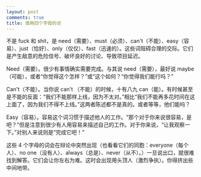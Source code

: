 ```yaml
---
layout: post
comments: true
title: 慎用四个字母的词
---
```




不是 fuck 和 shit，是 need（需要）、must（必须）、can't（不能）、easy（容易）、just（恰好）、only（仅仅）、fast（迅速的）。这些词阻碍合理的交际。它们是产生敌意的危险信号、破坏良好的讨论、导致项目延迟。



Need（需要）。很少有事情确实需要完成。与其说 need（需要），最好说 maybe（可能），或者“你觉得这个怎样？”或“这个如何？“你觉得我们能行吗？”



Can't（不能）。当你说 can't （不能）的时候，十有八九 can（能）。有时候甚至是不能的反面：“我们不能那样上线，因为不太对。”相比“我们不能再多花时间在这上面了，因为我们不得不上线。”这两者陈述都不是真的。或者等等，他们能吗？



Easy（容易）。容易这个词习惯于描述他人的工作。“那个对于你来说很容易，是吧？”但是注意到很少有人用容易来描述自己的工作。对于你来说，“让我观察一下。”对别人来说则是“完成它吧！”



这些 4 个字母的词会在辩论中突然出现（也看看它们的同胞：everyone（每个人）、no one（没有人）、always（总是）、never（从不）。）一旦说出口，就很难找到解答。它们会让你左右为难。这时会出现用头顶人（激烈争执）。你得挤出些中间地带。

